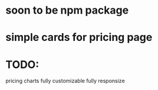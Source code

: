 # soon to be npm package

# simple cards for pricing page

# TODO:

pricing charts
fully customizable
fully responsize
